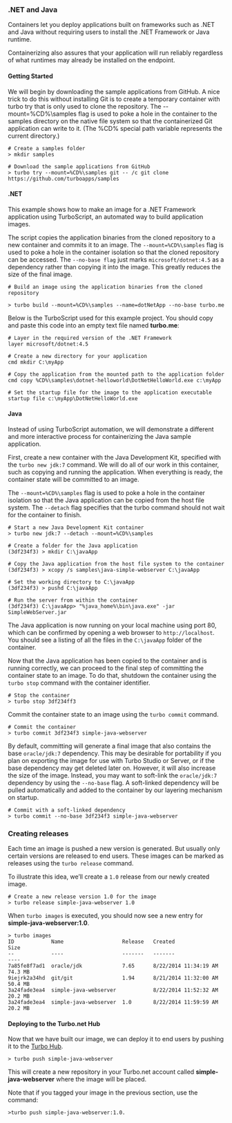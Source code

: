 ### .NET and Java

Containers let you deploy applications built on frameworks such as .NET and Java without requiring users to install the .NET Framework or Java runtime.

Containerizing also assures that your application will run reliably regardless of what runtimes may already be installed on the endpoint.

#### Getting Started

We will begin by downloading the sample applications from GitHub. A nice trick to do this without installing Git is to create a temporary container with turbo try that is only used to clone the repository. The --mount=%CD%\samples flag is used to poke a hole in the container to the samples directory on the native file system so that the containerized Git application can write to it. (The %CD% special path variable represents the current directory.)

```
# Create a samples folder
> mkdir samples

# Download the sample applications from GitHub
> turbo try --mount=%CD%\samples git -- /c git clone https://github.com/turboapps/samples
```

#### .NET

This example shows how to make an image for a .NET Framework application using TurboScript, an automated way to build application images.

The script copies the application binaries from the cloned repository to a new container and commits it to an image. The `--mount=%CD%\samples` flag is used to poke a hole in the container isolation so that the cloned repository can be accessed. The `--no-base flag` just marks `microsoft/dotnet:4.5` as a dependency rather than copying it into the image. This greatly reduces the size of the final image.

```
# Build an image using the application binaries from the cloned repository

> turbo build --mount=%CD%\samples --name=dotNetApp --no-base turbo.me
```

Below is the TurboScript used for this example project. You should copy and paste this code into an empty text file named **turbo.me**:

```
# Layer in the required version of the .NET Framework
layer microsoft/dotnet:4.5

# Create a new directory for your application
cmd mkdir C:\myApp

# Copy the application from the mounted path to the application folder
cmd copy %CD%\samples\dotnet-helloworld\DotNetHelloWorld.exe c:\myApp

# Set the startup file for the image to the application executable
startup file c:\myApp\DotNetHelloWorld.exe
```

#### Java

Instead of using TurboScript automation, we will demonstrate a different and more interactive process for containerizing the Java sample application.

First, create a new container with the Java Development Kit, specified with the `turbo new jdk:7` command. We will do all of our work in this container, such as copying and running the application. When everything is ready, the container state will be committed to an image.

The `--mount=%CD%\samples` flag is used to poke a hole in the container isolation so that the Java application can be copied from the host file system. The `--detach` flag specifies that the turbo command should not wait for the container to finish.

```
# Start a new Java Development Kit container
> turbo new jdk:7 --detach --mount=%CD%\samples

# Create a folder for the Java application
(3df234f3) > mkdir C:\javaApp

# Copy the Java application from the host file system to the container
(3df234f3) > xcopy /s samples\java-simple-webserver C:\javaApp

# Set the working directory to C:\javaApp
(3df234f3) > pushd C:\javaApp

# Run the server from within the container
(3df234f3) C:\javaApp> "%java_home%\bin\java.exe" -jar SimpleWebServer.jar
```

The Java application is now running on your local machine using port 80, which can be confirmed by opening a web browser to `http://localhost`. You should see a listing of all the files in the `C:\javaApp` folder of the container.

Now that the Java application has been copied to the container and is running correctly, we can proceed to the final step of committing the container state to an image. To do that, shutdown the container using the `turbo stop` command with the container identifier.

```
# Stop the container
> turbo stop 3df234ff3
```

Commit the container state to an image using the `turbo commit` command.

```
# Commit the container
> turbo commit 3df234f3 simple-java-webserver
```

By default, committing will generate a final image that also contains the base `oracle/jdk:7` dependency. This may be desirable for portability if you plan on exporting the image for use with Turbo Studio or Server, or if the base dependency may get deleted later on. However, it will also increase the size of the image. Instead, you may want to soft-link the `oracle/jdk:7` dependency by using the `--no-base` flag. A soft-linked dependency will be pulled automatically and added to the container by our layering mechanism on startup.

```
# Commit with a soft-linked dependency
> turbo commit --no-base 3df234f3 simple-java-webserver
```

### Creating releases

Each time an image is pushed a new version is generated. But usually only certain versions are released to end users. These images can be marked as releases using the `turbo release` command.

To illustrate this idea, we’ll create a `1.0` release from our newly created image.

```
# Create a new release version 1.0 for the image
> turbo release simple-java-webserver 1.0
```

When `turbo images` is executed, you should now see a new entry for **simple-java-webserver:1.0**.

```
> turbo images
ID            Name                   Release   Created                Size
--            ----                   -------   -------                ----
7a85fe8f7ad1  oracle/jdk             7.65      8/22/2014 11:34:19 AM  74.3 MB
9iejrk2a34hd  git/git                1.94      8/21/2014 11:32:00 AM  50.4 MB
3a24fade3ea4  simple-java-webserver            8/22/2014 11:52:32 AM  20.2 MB
3a24fade3ea4  simple-java-webserver  1.0       8/22/2014 11:59:59 AM  20.2 MB
```

#### Deploying to the Turbo.net Hub

Now that we have built our image, we can deploy it to end users by pushing it to the [Turbo Hub](https://turbo.net/hub).

```
> turbo push simple-java-webserver
```

This will create a new repository in your Turbo.net account called **simple-java-webserver** where the image will be placed.

Note that if you tagged your image in the previous section, use the command: 

```
>turbo push simple-java-webserver:1.0.
```

